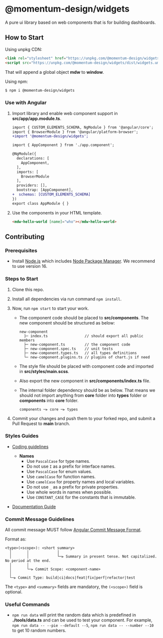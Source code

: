 # @momentum-design/widgets

A pure ui library based on web components that is for building dashboards.

## How to Start

Using unpkg CDN:

```html
<link rel="stylesheet" href="https://unpkg.com/@momentum-design/widgets/dist/widgets.css">
<script src="https://unpkg.com/@momentum-design/widgets/dist/widgets.umd.js"></script>
```

That will append a global object **mdw** to **window**. 

Using npm:

```bash
$ npm i @momentum-design/widgets
```

### Use with Angular

1. Import library and enable web component support in **src/app/app.module.ts**.

    ```diff
    import { CUSTOM_ELEMENTS_SCHEMA, NgModule } from '@angular/core';
    import { BrowserModule } from '@angular/platform-browser';
    +import '@momentum-design/widgets';

    import { AppComponent } from './app.component';

    @NgModule({
      declarations: [
        AppComponent,
      ],
      imports: [
        BrowserModule
      ],
      providers: [],
      bootstrap: [AppComponent],
    +  schemas: [CUSTOM_ELEMENTS_SCHEMA]
    })
    export class AppModule { }
    ```

1. Use the components in your HTML template.

    ```html
    <mdw-hello-world [name]="who"></mdw-hello-world>
    ```

## Contributing

### Prerequisites

- Install [Node.js](https://nodejs.org/) which includes [Node Package Manager](https://docs.npmjs.com/getting-started). We recommend to use version 16.

### Steps to Start

1. Clone this repo.

1. Install all dependencies via run command `npm install`.

1. Now, run `npm start` to start your work.

    - The component code should be placed to **src/components**. The new component should be structured as below:

      ```
      new-component
        ├─ index.ts                 // should export all public members
        ├─ new-component.ts         // the component code
        ├─ new-component.spec.ts    // unit tests
        ├─ new-component.types.ts   // all types definitions
        └─ new-component.plugins.ts // plugins of chart.js if need
      ```

    - The style file should be placed with component code and imported in **src/styles/main.scss**.

    - Also export the new component in **src/components/index.ts** file.

    - The internal folder dependency should be as below. That means we should not import anything from **core** folder into **types** folder or **components** into **core** folder.

      ```
      components ─⫸ core ─⫸ types
      ```

1. Commit your changes and push them to your forked repo, and submit a Pull Request to **main** branch.


### Styles Guides

- [Coding guidelines](https://google.github.io/styleguide/tsguide.html)

    - **Names**
        - Use `PascalCase` for type names.
        - Do not use `I` as a prefix for interface names.
        - Use `PascalCase` for enum values.
        - Use `camelCase` for function names.
        - Use `camelCase` for property names and local variables.
        - Do not use `_` as a prefix for private properties.
        - Use whole words in names when possible.
        - Use `CONSTANT_CASE` for the constants that is immutable.

- [Documentation Guide](https://typedoc.org/guides/overview/)


### Commit Message Guidelines

All commit message MUST follow [Angular Commit Message Format](https://github.com/angular/angular/blob/master/CONTRIBUTING.md#commit).

Format as:

```
<type>(<scope>): <short summary>
  │       │             │
  │       │             └─⫸ Summary in present tense. Not capitalized. No period at the end.
  │       │
  │       └─⫸ Commit Scope: <component-name>
  │
  └─⫸ Commit Type: build|ci|docs|feat|fix|perf|refactor|test
```

The `<type>` and `<summary>` fields are mandatory, the `(<scope>)` field is optional.

### Useful Commands

- `npm run data` will print the random data which is predefined in **./tools/data.ts** and can be used to test your component. For example, `npm run data -- --pie --default --5`, `npm run data -- --number --10` to get 10 random numbers.
